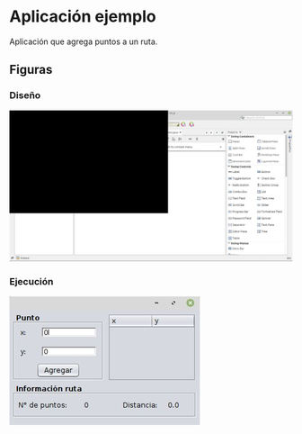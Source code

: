 # Aplicación ejemplo #

Aplicación que agrega puntos a un ruta.

## Figuras ##

### Diseño ###

![punto_app_nb](punto_app_nb.jpg)

### Ejecución ###

![punto_app](punto_app.jpg)